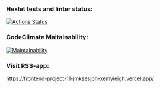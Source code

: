 ### Hexlet tests and linter status:
[![Actions Status](https://github.com/xemyleigh/frontend-project-11/workflows/hexlet-check/badge.svg)](https://github.com/xemyleigh/frontend-project-11/actions)

### CodeClimate Maitainability:
[![Maintainability](https://api.codeclimate.com/v1/badges/8e249a72cd8ced71b61f/maintainability)](https://codeclimate.com/github/xemyleigh/frontend-project-11/maintainability)

### Visit RSS-app:
https://frontend-project-11-jmksesjph-xemyleigh.vercel.app/
